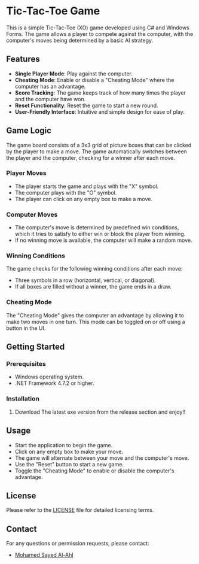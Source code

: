 

# Tic-Tac-Toe Game

This is a simple Tic-Tac-Toe (XO) game developed using C# and Windows Forms. The game allows a player to compete against the computer, with the computer's moves being determined by a basic AI strategy.

## Features

- **Single Player Mode**: Play against the computer.
- **Cheating Mode**: Enable or disable a "Cheating Mode" where the computer has an advantage.
- **Score Tracking**: The game keeps track of how many times the player and the computer have won.
- **Reset Functionality**: Reset the game to start a new round.
- **User-Friendly Interface**: Intuitive and simple design for ease of play.

## Game Logic

The game board consists of a 3x3 grid of picture boxes that can be clicked by the player to make a move. The game automatically switches between the player and the computer, checking for a winner after each move.

### Player Moves

- The player starts the game and plays with the "X" symbol.
- The computer plays with the "O" symbol.
- The player can click on any empty box to make a move.

### Computer Moves

- The computer's move is determined by predefined win conditions, which it tries to satisfy to either win or block the player from winning.
- If no winning move is available, the computer will make a random move.

### Winning Conditions

The game checks for the following winning conditions after each move:

- Three symbols in a row (horizontal, vertical, or diagonal).
- If all boxes are filled without a winner, the game ends in a draw.

### Cheating Mode

The "Cheating Mode" gives the computer an advantage by allowing it to make two moves in one turn. This mode can be toggled on or off using a button in the UI.

## Getting Started

### Prerequisites

- Windows operating system.
- .NET Framework 4.7.2 or higher.

### Installation

1. Download The latest exe version from the release section and enjoy!!

## Usage

- Start the application to begin the game.
- Click on any empty box to make your move.
- The game will alternate between your move and the computer's move.
- Use the "Reset" button to start a new game.
- Toggle the "Cheating Mode" to enable or disable the computer's advantage.

## License

Please refer to the [LICENSE](https://github.com/Mohamed-SayedAlAhl/TicTacToe/blob/main/LICENSE) file for detailed licensing terms.

## Contact

For any questions or permission requests, please contact:

- [Mohamed Sayed Al-Ahl](https://www.linkedin.com/in/mohamed-sayedalahl/)
